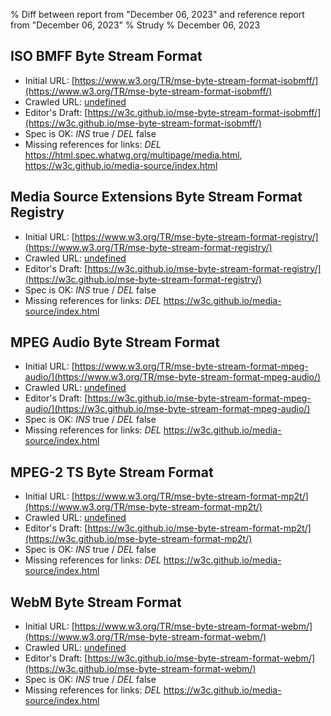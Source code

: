 % Diff between report from "December 06, 2023" and reference report from "December 06, 2023"
% Strudy
% December 06, 2023

## ISO BMFF Byte Stream Format

- Initial URL: [https://www.w3.org/TR/mse-byte-stream-format-isobmff/](https://www.w3.org/TR/mse-byte-stream-format-isobmff/)
- Crawled URL: [undefined](undefined)
- Editor's Draft: [https://w3c.github.io/mse-byte-stream-format-isobmff/](https://w3c.github.io/mse-byte-stream-format-isobmff/)
- Spec is OK: *INS* true / *DEL* false
- Missing references for links: *DEL* https://html.spec.whatwg.org/multipage/media.html, https://w3c.github.io/media-source/index.html


## Media Source Extensions Byte Stream Format Registry

- Initial URL: [https://www.w3.org/TR/mse-byte-stream-format-registry/](https://www.w3.org/TR/mse-byte-stream-format-registry/)
- Crawled URL: [undefined](undefined)
- Editor's Draft: [https://w3c.github.io/mse-byte-stream-format-registry/](https://w3c.github.io/mse-byte-stream-format-registry/)
- Spec is OK: *INS* true / *DEL* false
- Missing references for links: *DEL* https://w3c.github.io/media-source/index.html


## MPEG Audio Byte Stream Format

- Initial URL: [https://www.w3.org/TR/mse-byte-stream-format-mpeg-audio/](https://www.w3.org/TR/mse-byte-stream-format-mpeg-audio/)
- Crawled URL: [undefined](undefined)
- Editor's Draft: [https://w3c.github.io/mse-byte-stream-format-mpeg-audio/](https://w3c.github.io/mse-byte-stream-format-mpeg-audio/)
- Spec is OK: *INS* true / *DEL* false
- Missing references for links: *DEL* https://w3c.github.io/media-source/index.html


## MPEG-2 TS Byte Stream Format

- Initial URL: [https://www.w3.org/TR/mse-byte-stream-format-mp2t/](https://www.w3.org/TR/mse-byte-stream-format-mp2t/)
- Crawled URL: [undefined](undefined)
- Editor's Draft: [https://w3c.github.io/mse-byte-stream-format-mp2t/](https://w3c.github.io/mse-byte-stream-format-mp2t/)
- Spec is OK: *INS* true / *DEL* false
- Missing references for links: *DEL* https://w3c.github.io/media-source/index.html


## WebM Byte Stream Format

- Initial URL: [https://www.w3.org/TR/mse-byte-stream-format-webm/](https://www.w3.org/TR/mse-byte-stream-format-webm/)
- Crawled URL: [undefined](undefined)
- Editor's Draft: [https://w3c.github.io/mse-byte-stream-format-webm/](https://w3c.github.io/mse-byte-stream-format-webm/)
- Spec is OK: *INS* true / *DEL* false
- Missing references for links: *DEL* https://w3c.github.io/media-source/index.html



